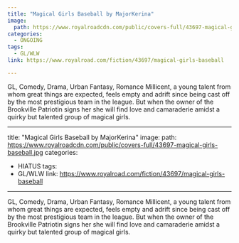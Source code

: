```yaml
---
title: "Magical Girls Baseball by MajorKerina"
image:
  path: https://www.royalroadcdn.com/public/covers-full/43697-magical-girls-baseball.jpg
categories:
  - ONGOING
tags:
  - GL/WLW
link: https://www.royalroad.com/fiction/43697/magical-girls-baseball

---
```

GL, Comedy, Drama, Urban Fantasy, Romance
Millicent, a young talent from whom great things are expected, feels empty and adrift since being cast off by the most prestigious team in the league. But when the owner of the Brookville Patriotin signs her she will find love and camaraderie amidst a quirky but talented group of magical girls.

---
title: "Magical Girls Baseball by MajorKerina"
image:
  path: https://www.royalroadcdn.com/public/covers-full/43697-magical-girls-baseball.jpg
categories:
  - HIATUS
tags:
  - GL/WLW
link: https://www.royalroad.com/fiction/43697/magical-girls-baseball

---
GL, Comedy, Drama, Urban Fantasy, Romance
Millicent, a young talent from whom great things are expected, feels empty and adrift since being cast off by the most prestigious team in the league. But when the owner of the Brookville Patriotin signs her she will find love and camaraderie amidst a quirky but talented group of magical girls.

